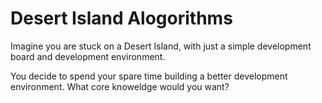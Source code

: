 # Desert Island Alogorithms
Imagine you are stuck on a Desert Island, with just a simple development board and development environment.

You decide to spend your spare time building a better development environment. What core knoweldge would you want?
